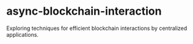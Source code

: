 # async-blockchain-interaction
Exploring techniques for efficient blockchain interactions by centralized applications.
